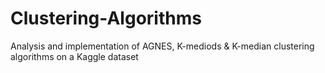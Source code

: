 # Clustering-Algorithms
Analysis and implementation of AGNES, K-mediods & K-median clustering algorithms on a Kaggle dataset
